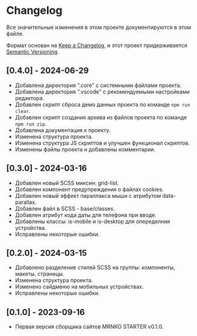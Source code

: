 ﻿# Changelog

Все значительные изменения в этом проекте документируются в этом файле.

Формат основан на [Keep a Changelog](https://keepachangelog.com/en/1.0.0/),
и этот проект придерживается [Semantic Versioning](https://semver.org/spec/v2.0.0.html).

## [0.4.0] - 2024-06-29
 
- Добавлена директория ".core" с системными файлами проекта.
- Добавлена директория ".vscode" с рекомендуемыми настройками редактора.
- Добавлен скрипт сброса демо данных проекта по команде `npm run clear`.
- Добавлен скрипт создания архива из файлов проекта по команде `npm run zip`.
- Добавлена документация к проекту.
- Изменена структура проекта.
- Изменена структура JS скриптов и улучшен функционал скриптов.
- Изменены файлы проекта и добавлены комментарии.

## [0.3.0] - 2024-03-16
 
- Добавлен новый SCSS миксин: grid-list.
- Добавлен компонент предупреждения о файлах cookies.
- Добавлен новый эффект параллакса мыши с атрибутом data-parallax.
- Добавлен файл в SCSS - base/classes.
- Добавлен атрибут кода даты для телефона при вводе.
- Добавлены классы: is-mobile и is-desktop для опеределния устройства.
- Исправлены некоторые ошибки.

## [0.2.0] - 2024-03-15

- Добавлено разделение стилей SCSS на группы: компоненты, макеты, страницы.
- Изменена структура проекта.
- Изменено сайдменю на мобильных устройствах.
- Исправлены некоторые ошибки.
 
## [0.1.0] - 2023-09-16
 
- Первая версия сборщика сайтов MRNKO STARTER v0.1.0.